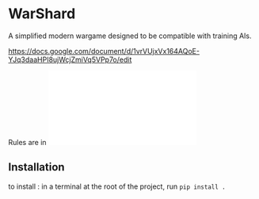 # WarShard
A simplified modern wargame designed to be compatible with training AIs.

















https://docs.google.com/document/d/1vrVUjxVx164AQoE-YJq3daaHPI8ujWcjZmiVq5VPp7o/edit


Rules are in ![hello](./doc/rules.md)








## Installation

to install : in a terminal at the root of the project, run `pip install .`